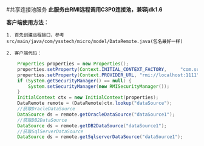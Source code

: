 #共享连接池服务
**此服务由RMI远程调用C3P0连接池，兼容jdk1.6**


**客户端使用方法：**

	1. 首先创建远程接口，参考src/main/java/com/ysstech/micro/model/DataRemote.java(包名最好一样)
	
	2. 客户端代码：
	
```java
	Properties properties = new Properties();
	properties.setProperty(Context.INITIAL_CONTEXT_FACTORY, 	"com.sun.jndi.rmi.registry.RegistryContextFactory");
	properties.setProperty(Context.PROVIDER_URL, "rmi://localhost:1111");
	if (System.getSecurityManager() == null) {
		System.setSecurityManager(new RMISecurityManager());
	}
	InitialContext ctx = new InitialContext(properties);
	DataRemote remote = (DataRemote)ctx.lookup("dataSource");
	//获取OracleDataSource
	DataSource ds = remote.getOracleDataSource("dataSource1");
	//获取DB2DataSource
	DataSource ds = remote.getDB2DataSource("dataSource1");
	//获取SqlServerDataSource
	DataSource ds = remote.getSqlserverDataSource("dataSource1");
```